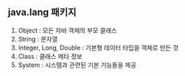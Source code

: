 ## java.lang 패키지
1. Object : 모든 자바 객체의 부모 클래스
2. String : 문자열
3. Integer, Long, Double : 기본형 데이터 타입을 객체로 만든 것
4. Class : 클래스 메타 정보
5. System : 시스템과 관련된 기본 기능들을 제공